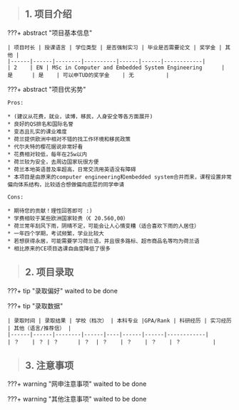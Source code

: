 > ## **1. 项目介绍**

???+ abstract "项目基本信息" 

    | 项目时长 | 授课语言 | 学位类型 | 是否强制实习 | 毕业是否需要论文 | 奖学金 | 其他 |
    |------|------|--------|----------|------|------|------------|
    | 2    | EN | MSc in Computer and Embedded System Engineering      | 是      | 是    | 可以申TUD的奖学金    | 无          |

???+ abstract "项目优劣势" 

    Pros:
    
    * (建议从花费，就业，读博，移民，人身安全等各方面展开)
    * 良好的QS排名和国际名誉
    * 变态且扎实的课业难度
    * 荷兰提供欧洲中相对不错的找工作环境和移民政策
    * 代尔夫特的樱花据说非常好看
    * 花费相对较低，每年在25w以内
    * 荷兰较为安全，去周边国家玩很方便
    * 荷兰本地英语普及率超高，日常交流用英语没有障碍
    * 本项目是由原来的computer engineering和embedded system合并而来，课程设置非常偏向体系结构，比较适合想做偏向底层的同学申请
    
    Cons:

    * 期待您的贡献！理性回答即可 :)
    * 学费相较于某些欧洲国家较贵（€ 20.560,00）
    * 荷兰常年刮风下雨，阴晴不定，可能会让人心情变糟（适合喜欢下雨的人居住）
    * 一年四个学期，考试频繁，学业比较大
    * 若想获得永居，可能需要学习荷兰语，并且很多路标、超市商品名等均为荷兰语
    * 相比原来的CE项目选课自由度降低了很多

> ## **2. 项目录取**

???+ tip "录取偏好"
    waited to be done

???+ tip "录取数据"

    | 录取时间 | 录取结果 | 学校（档次） | 本科专业 |GPA/Rank | 科研经历 | 实习经历 | 其他（语言/推荐信） |
    |------|------|--------|------|----|------|------|------------|
    | ？    | ？ | ？      | ？  | ？    | ？    | ？    | ？          |


> ## **3. 注意事项**

???+ warning "网申注意事项"
    waited to be done

???+ warning "其他注意事项"
    waited to be done
